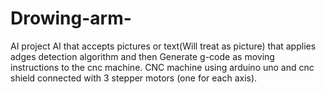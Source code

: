 # Drowing-arm-
AI project
AI that accepts pictures or text(Will treat as picture) that applies adges detection algorithm and then
Generate  g-code as moving instructions to the cnc machine.
CNC machine using arduino uno and cnc shield connected with 3 stepper motors (one for each axis).

